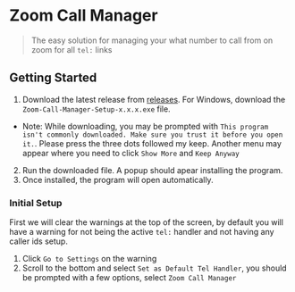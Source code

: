 # Zoom Call Manager
> The easy solution for managing your what number to call from on zoom for all `tel:` links

## Getting Started
1. Download the latest release from [releases](https://github.com/EastArctica/zoom-call-manager). For Windows, download the `Zoom-Call-Manager-Setup-x.x.x.exe` file.
 - Note: While downloading, you may be prompted with `This program isn't commonly downloaded. Make sure you trust it before you open it.`. Please press the three dots followed my keep. Another menu may appear where you need to click `Show More` and `Keep Anyway`
2. Run the downloaded file. A popup should apear installing the program.
3. Once installed, the program will open automatically.

### Initial Setup
First we will clear the warnings at the top of the screen, by default you will have a warning for not being the active `tel:` handler and not having any caller ids setup.
1. Click `Go to Settings` on the warning
2. Scroll to the bottom and select `Set as Default Tel Handler`, you should be prompted with a few options, select `Zoom Call Manager`